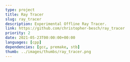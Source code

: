 ```yaml
---
type: project
title: Ray Tracer
slug: ray_tracer
description: Experimental Offline Ray Tracer.
link: https://github.com/christopher-besch/ray_tracer
priority: 2
date: 2021-05-23T00:00:00+00:00
languages: [cpp]
dependencies: [gcc, premake, stb]
thumb: ../images/thumbs/ray_tracer.png
---
```


